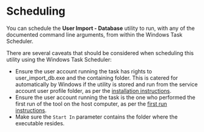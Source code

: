 # Scheduling

You can schedule the **User Import - Database** utility to run, with any of the documented command line arguments, from within the Windows Task Scheduler.

There are several caveats that should be considered when scheduling this utility using the Windows Task Scheduler:

- Ensure the user account running the task has rights to user_import_db.exe and the containing folder. This is catered for automatically by Windows if the utility is stored and run from the service account user profile folder, as per the [installation instructions](/data-imports-guide/users/database/overview#installation).
- Ensure the user account running the task is the one who performed the first run of the tool on the host computer, as per the [first run instructions](/data-imports-guide/users/database/command#first-run).
- Make sure the `Start In` parameter contains the folder where the executable resides.